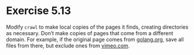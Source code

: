 # Exercise 5.13

Modify `crawl` to make local copies of the pages it finds, creating directories as necessary. Don’t make copies of pages that come from a different domain. For example, if the original page comes from [golang.org](golang.org), save all files from there, but exclude ones from [vimeo.com](vimeo.com).
